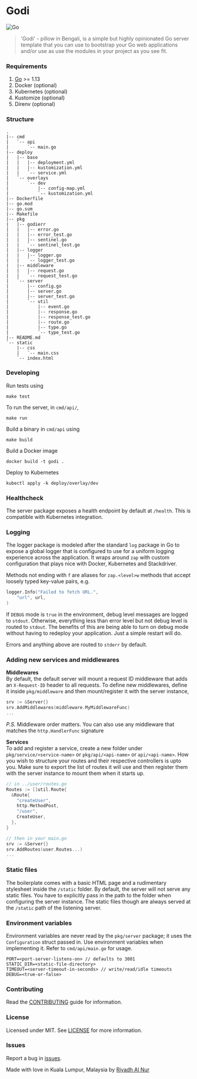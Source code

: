 # Godi
![Go](https://github.com/riyadhalnur/godi/workflows/Go/badge.svg?branch=master)  

> 'Godi' - pillow in Bengali, is a simple but highly opinionated Go server template that you can
> use to bootstrap your Go web applications and/or use as use the modules in your project as you see fit.

### Requirements  
1. [Go](https://golang.org) >= 1.13  
2. Docker (optional)  
3. Kubernetes (optional)  
4. Kustomize (optional)  
5. Direnv (optional)  

### Structure
```
.
|-- cmd
|   `-- api
|       `-- main.go
|-- deploy
|   |-- base
|   |   |-- deployment.yml
|   |   |-- kustomization.yml
|   |   `-- service.yml
|   `-- overlays
|       `-- dev
|           |-- config-map.yml
|           `-- kustomization.yml
|-- Dockerfile
|-- go.mod
|-- go.sum
|-- Makefile
|-- pkg
|   |-- godierr
|   |   |-- error.go
|   |   |-- error_test.go
|   |   |-- sentinel.go
|   |   `-- sentinel_test.go
|   |-- logger
|   |   |-- logger.go
|   |   `-- logger_test.go
|   |-- middleware
|   |   |-- request.go
|   |   `-- request_test.go
|   `-- server
|       |-- config.go
|       |-- server.go
|       |-- server_test.go
|       `-- util
|           |-- event.go
|           |-- response.go
|           |-- response_test.go
|           |-- route.go
|           |-- type.go
|           `-- type_test.go
|-- README.md
`-- static
    |-- css
    |   `-- main.css
    `-- index.html
```  

### Developing  
Run tests using
```shell  
make test
```  

To run the server, in `cmd/api/`,
```shell  
make run
```

Build a binary in `cmd/api` using  
```shell  
make build
```  

Build a Docker image  
```shell  
docker build -t godi .  
```  

Deploy to Kubernetes  
```shell  
kubectl apply -k deploy/overlay/dev  
```  

### Healthcheck
The server package exposes a health endpoint by default at `/health`. This is compatible with Kubernetes integration.  

### Logging
The logger package is modeled after the standard `log` package in Go to expose a global logger that is configured to use for a uniform logging experience across the application. It wraps around `zap` with custom configuration that plays nice with Docker, Kubernetes and Stackdriver.  

Methods not ending with `f` are aliases for `zap.<level>w` methods that accept loosely typed key-value pairs, e.g.  
```go
logger.Info("Failed to fetch URL.",
    "url", url,
)
```  

If `DEBUG` mode is `true` in the environment, debug level messages are logged to `stdout`. Otherwise, everything less than error level but not debug level is routed to `stdout`. The benefits of this are being able to turn on debug mode without having to redeploy your application. Just a simple restart will do.    

Errors and anything above are routed to `stderr` by default.  

### Adding new services and middlewares
**Middlewares**  
By default, the default server will mount a request ID middleware that adds an `X-Request-ID` header to all requests. To define new middlewares, define it inside `pkg/middleware` and then mount/register it with the server instance,  
```go
srv := &Server{}
srv.AddMiddlewares(middleware.MyMiddlewareFunc)
...
``` 
*P.S.* Middleware order matters. You can also use any middleware that matches the `http.HandlerFunc` signature     

**Services**  
To add and register a service, create a new folder under `pkg/service/<service-name>` or `pkg/api/<api-name>` or `api/<api-name>`. How you wish to structure your routes and their respective controllers is upto you. Make sure to export the list of routes it will use and then register them with the server instance to mount them when it starts up.    
```go
// in ../user/routes.go
Routes := []util.Route{
  &Route{
    "createUser",
    http.MethodPost,
    "/user",
    CreateUser,
  },
}

// then in your main.go
srv := &Server{}
srv.AddRoutes(user.Routes...)
...
```  

### Static files  
The boilerplate comes with a basic HTML page and a rudimentary stylesheet inside the `/static` folder. By default, the server will not serve any static files. You have to explicitly pass in the path to the folder when configuring the server instance. The static files though are always served at the `/static` path of the listening server.  

### Environment variables  
Environment variables are never read by the `pkg/server` package; it uses the `Configuration` struct passed in. Use environment variables when implementing it. Refer to `cmd/api/main.go` for usage.  
```
PORT=<port-server-listens-on> // defaults to 3001
STATIC_DIR=<static-file-directory>
TIMEOUT=<server-timeout-in-seconds> // write/read/idle timeouts
DEBUG=<true-or-false>
```  

### Contributing  
Read the [CONTRIBUTING](CONTRIBUTING.md) guide for information.  

### License  
Licensed under MIT. See [LICENSE](LICENSE) for more information.  

### Issues  
Report a bug in [issues](https://github.com/riyadhalnur/godi/issues).   

Made with love in Kuala Lumpur, Malaysia by [Riyadh Al Nur](https://verticalaxisbd.com)
